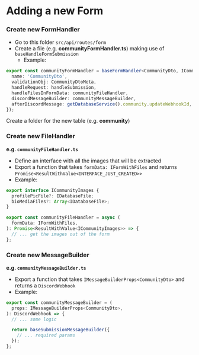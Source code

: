 # Adding a new Form

### Create new FormHandler

- Go to this folder `src/api/routes/form`
- Create a file (e.g. **communityFormHandler.ts**) making use of `baseHandleFormSubmission`
  - Example:

```ts
export const communityFormHandler = baseFormHandler<CommunityDto, ICommunityImages>({
  name: 'CommunityDto',
  validationObj: CommunityDtoMeta,
  handleRequest: handleSubmission,
  handleFilesInFormData: communityFileHandler,
  discordMessageBuilder: communityMessageBuilder,
  afterDiscordMessage: getDatabaseService().community.updateWebhookId,
});
```

Create a folder for the new table (e.g. **community**)

### Create new FileHandler

**e.g. `communityFileHandler.ts`**

- Define an interface with all the images that will be extracted
- Export a function that takes `formData: IFormWithFiles` and returns `Promise<ResultWithValue<INTERFACE_JUST_CREATED>>`
- Example:

```ts
export interface ICommunityImages {
  profilePicFile?: IDatabaseFile;
  bioMediaFiles?: Array<IDatabaseFile>;
}

export const communityFileHandler = async (
  formData: IFormWithFiles,
): Promise<ResultWithValue<ICommunityImages>> => {
  // ... get the images out of the form
};
```

### Create new MessageBuilder

**e.g. `communityMessageBuilder.ts`**

- Export a function that takes `IMessageBuilderProps<CommunityDto>` and returns a `DiscordWebhook`
- Example:

```ts
export const communityMessageBuilder = (
  props: IMessageBuilderProps<CommunityDto>,
): DiscordWebhook => {
  // ... some logic

  return baseSubmissionMessageBuilder({
    // ... required params
  });
};
```
